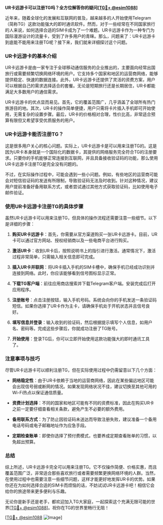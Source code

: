 **UR卡远游卡可以注册TG吗？全方位解答你的疑问[[TG💪+ @esim1088](https://t.me/s/esim1088)]**

近年来，随着全球化的发展和互联网的普及，越来越多的人开始使用Telegram（简称TG）这款功能强大的即时通讯软件。然而，对于一些经常在不同国家旅行的人来说，如何选择合适的SIM卡成为了一个难题。UR卡远游卡作为一种专门为国际漫游设计的流量卡，受到了许多用户的青睐。那么，问题来了：UR卡远游卡到底能不能用来注册TG呢？接下来，我们就来详细探讨这个问题。

### UR卡远游卡的基本介绍

UR卡远游卡是由一家专注于全球移动通信服务的企业推出的，主要面向经常出国旅行或需要频繁切换网络环境的用户。它支持多个国家和地区的运营商网络，能够提供稳定、快速的数据连接。此外，UR卡远游卡还提供了灵活的资费方案，用户可以根据自己的需求选择适合的套餐。无论是短期旅行还是长期居住，UR卡都能满足大多数用户的通信需求。

UR卡远游卡的优点显而易见。首先，它的覆盖范围广，几乎涵盖了全球所有热门旅游目的地。其次，UR卡的操作简单便捷，用户只需将卡片插入手机即可开始使用，无需复杂的设置步骤。最后，UR卡的价格相对合理，性价比高，非常适合预算有限但又希望享受优质服务的用户。

### UR卡远游卡能否注册TG？

这是很多用户关心的核心问题。实际上，UR卡远游卡是可以用来注册TG的。这是因为UR卡本身就是一个国际化的数据卡，其提供的网络服务完全符合TG的注册要求。只要你的手机能够正常连接到互联网，并且具备接收验证码的功能，那么使用UR卡远游卡注册TG是完全没有问题的。

不过，在实际操作过程中，可能会遇到一些小问题。例如，有些地区的运营商可能会对短信验证码的发送有所限制，导致验证码无法及时收到。针对这种情况，建议用户提前准备好备用联系方式，或者尝试通过其他方式获取验证码，比如使用电子邮件验证。

### 使用UR卡远游卡注册TG的具体步骤

虽然UR卡远游卡可以用来注册TG，但具体的操作流程还需要注意一些细节。以下是详细的步骤：

1. **购买UR卡远游卡**：首先，你需要从官方渠道购买一张UR卡远游卡。目前，UR卡可以通过官方网站、授权经销商以及一些电商平台进行购买。
   
2. **激活UR卡**：收到UR卡后，按照说明书上的指引进行激活。通常情况下，激活过程非常简单，只需输入相关信息即可完成。

3. **插入UR卡并联网**：将UR卡插入手机的SIM卡槽中，确保手机已经成功识别并连接到网络。此时，你应该能够看到信号图标显示正常。

4. **下载TG客户端**：前往应用商店搜索并下载Telegram客户端。安装完成后打开应用程序。

5. **注册账号**：点击注册按钮，输入手机号码。系统会向你的手机发送一条验证码短信。如果你选择了UR卡作为主卡，请确保手机处于开机状态并且信号良好。

6. **填写信息并登录**：输入收到的验证码，然后根据提示填写个人信息，如用户名、密码等。完成这些步骤后，你就成功注册了TG账号。

7. **开始使用**：登录TG后，你可以立即开始使用这款功能强大的即时通讯工具了。

### 注意事项与技巧

尽管UR卡远游卡可以顺利注册TG，但在实际使用过程中仍需留意以下几个方面：

- **网络稳定性**：由于UR卡依赖于当地的运营商网络，因此在某些偏远地区可能会出现信号弱或断网的情况。如果发现网络状况不佳，建议切换至其他可用的Wi-Fi热点以保证通信质量。

- **资费计划选择**：不同的国家和地区可能有不同的资费标准，因此在购买UR卡之前一定要仔细查看相关条款，避免产生不必要的额外费用。

- **备用联系方式**：为了防止因验证码未送达而导致注册失败，建议准备一个备用电话号码或电子邮箱地址作为应急手段。

- **定期检查账单**：即使你选择了预付费模式，也要养成定期查看账单的习惯，以免超出预算。

### 总结

综上所述，UR卡远游卡完全可以用来注册TG。它不仅操作简便、价格实惠，而且覆盖范围广泛，非常适合那些喜欢旅行或者需要频繁更换网络环境的人群。当然，在使用过程中也需要注意一些细节问题，这样才能更好地发挥UR卡的优势。如果你还在为如何选择合适的SIM卡而烦恼的话，不妨试试UR卡远游卡吧！相信它会给你的旅途带来更多便利与乐趣。

无论你是新手还是老手，都欢迎加入TG大家庭，一起探索这个充满无限可能的世界[[TG💪+ @esim1088](https://t.me/s/esim1088)]。祝你在TG的世界里畅行无阻！

[[TG💪+ @esim1088](https://t.me/s/esim1088) ![Image](https://i.postimg.cc/4NQfJmqS/Snipaste-2025-05-13-00-14-12.png)]